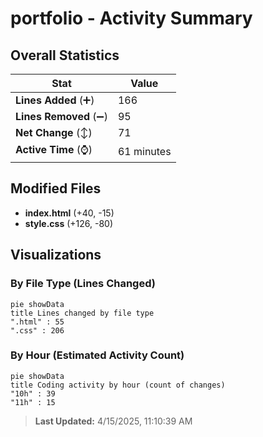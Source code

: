 # portfolio - Activity Summary 

## Overall Statistics

| Stat                   | Value                                                             |
| ---------------------- | ----------------------------------------------------------------- |
| **Lines Added** (➕)   | 166                                          |
| **Lines Removed** (➖) | 95                                        |
| **Net Change** (↕)    | 71                |
| **Active Time** (⌚)   | 61 minutes |


## Modified Files
- **index.html** (+40, -15)
- **style.css** (+126, -80)

## Visualizations

### By File Type (Lines Changed)

```mermaid
pie showData
title Lines changed by file type
".html" : 55
".css" : 206
```

### By Hour (Estimated Activity Count)

```mermaid
pie showData
title Coding activity by hour (count of changes)
"10h" : 39
"11h" : 15
```


> **Last Updated:** 4/15/2025, 11:10:39 AM